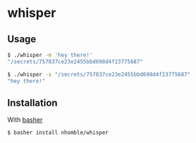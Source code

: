 # whisper

## Usage
```sh
$ ./whisper -m 'hey there!'
"/secrets/757837ce23e2455bbd698d4f23775687"

$ ./whisper -s "/secrets/757837ce23e2455bbd698d4f23775687"
"hey there!"
```

## Installation
With [basher](https://github.com/basherpm/basher)
```sh
$ basher install nhomble/whisper
```

